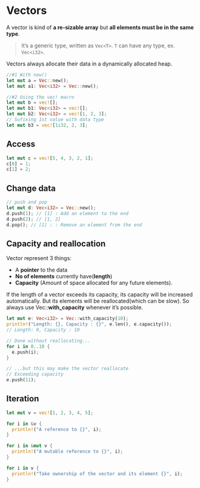 # Vectors

A vector is kind of **a re-sizable array** but **all elements must be in the same type**.

> It’s a generic type, written as `Vec<T>`. `T` can have any type, ex. `Vec<i32>`.

Vectors always allocate their data in a dynamically allocated heap.

```rs
//#1 With new()
let mut a = Vec::new();
let mut a1: Vec<i32> = Vec::new();

//#2 Using the vec! macro
let mut b = vec![];
let mut b1: Vec<i32> = vec![];
let mut b2: Vec<i32> = vec![1, 2, 3];
// Sufixing 1st value with data type
let mut b3 = vec![1i32, 2, 3];

```

## Access

```rs
let mut c = vec![5, 4, 3, 2, 1];
c[0] = 1;
c[1] = 2;
```

## Change data

```rs
// push and pop
let mut d: Vec<i32> = Vec::new();
d.push(1); // [1] : Add an element to the end
d.push(2); // [1, 2]
d.pop(); // [1] : : Remove an element from the end
```

## Capacity and reallocation

Vector represent 3 things:

- A **pointer** to the data
- **No of elements** currently have(**length**)
- **Capacity** (Amount of space allocated for any future elements).

If the length of a vector exceeds its capacity, its capacity will be increased automatically. But its elements will be reallocated(which can be slow). So always use Vec::**with_capacity** whenever it’s possible.

```rs
let mut e: Vec<i32> = Vec::with_capacity(10);
println!("Length: {}, Capacity : {}", e.len(), e.capacity());
// Length: 0, Capacity : 10

// Done without reallocating...
for i in 0..10 {
  e.push(i);
}

// ...but this may make the vector reallocate
// Exceeding capacity
e.push(11);
```

## Iteration

```rs
let mut v = vec![1, 2, 3, 4, 5];

for i in &v {
  println!("A reference to {}", i);
}

for i in &mut v {
  println!("A mutable reference to {}", i);
}

for i in v {
  println!("Take ownership of the vector and its element {}", i);
}
```
